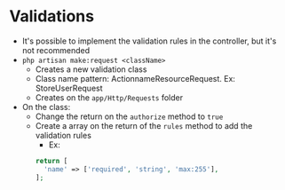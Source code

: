 # Validations
- It's possible to implement the validation rules in the controller, but it's not recommended
- `php artisan make:request <className>`
  - Creates a new validation class
  - Class name pattern: ActionnameResourceRequest. Ex: StoreUserRequest
  - Creates on the `app/Http/Requests` folder
- On the class:
  - Change the return on the `authorize` method to `true`
  - Create a array on the return of the `rules` method to add the validation rules
    - Ex:
    ```php
    return [ 
      'name' => ['required', 'string', 'max:255'],
    ];
    ```
  